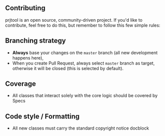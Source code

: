 Contributing
-------------
prjtool is an open source, community-driven project. If you'd like to contribute,
feel free to do this, but remember to follow this few simple rules:
## Branching strategy
- __Always__ base your changes on the `master` branch (all new development happens here),
- When you create Pull Request, always select `master` branch as target, otherwise it
will be closed (this is selected by default).
## Coverage
- All classes that interact solely with the core logic should be covered by Specs
## Code style / Formatting
- All new classes must carry the standard copyright notice docblock
